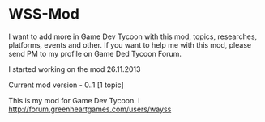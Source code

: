 WSS-Mod
=======
I want to add more in Game Dev Tycoon with this mod, topics, researches, platforms, events and other.
If you want to help me with this mod, please send PM to my profile on Game Ded Tycoon Forum.

I started working on the mod 26.11.2013

Current mod version - 0..1 [1 topic]




























This is my mod for Game Dev Tycoon. I http://forum.greenheartgames.com/users/wayss
